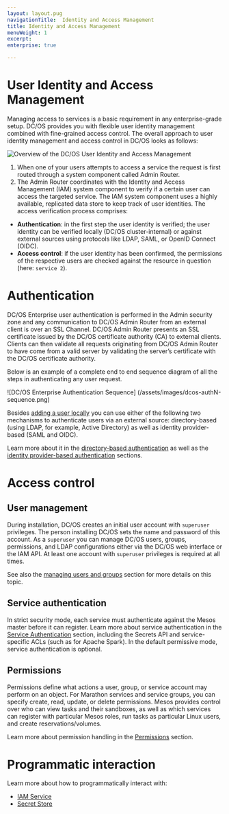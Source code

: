 ```yaml
---
layout: layout.pug
navigationTitle:  Identity and Access Management
title: Identity and Access Management
menuWeight: 1
excerpt:
enterprise: true

---
```







# User Identity and Access Management

Managing access to services is a basic requirement in any enterprise-grade setup. DC/OS provides you with flexible user identity management combined with fine-grained access control. The overall approach to user identity management and access control in DC/OS looks as follows:

![Overview of the DC/OS User Identity and Access Management](/1.8/administration/id-and-access-mgt/ent/img/iam-overview.png)

1. When one of your users attempts to access a service the request is first routed through a system component called Admin Router.
1. The Admin Router coordinates with the Identity and Access Management (IAM) system component to verify if a certain user can access the targeted service. The IAM system component uses a highly available, replicated data store to keep track of user identities. The access verification process comprises:
  * **Authentication**: in the first step the user identity is verified; the user identity can be verified locally (DC/OS cluster-internal) or against external sources using protocols like LDAP, SAML, or OpenID Connect (OIDC).
  * **Access control**: if the user identity has been confirmed, the permissions of the respective users are checked against the resource in question (here: `service 2`).

# Authentication

DC/OS Enterprise user authentication is performed in the Admin security zone and any communication to DC/OS Admin Router from an external client is over an SSL Channel. DC/OS Admin Router presents an SSL certificate issued by the DC/OS certificate authority (CA) to external clients. Clients can then validate all requests originating from DC/OS Admin Router to have come from a valid server by validating the server’s certificate with the DC/OS certificate authority.

Below is an example of a complete end to end sequence diagram of all the steps in authenticating any user request.

![DC/OS Enterprise Authentication Sequence] (/assets/images/dcos-authN-sequence.png)

Besides [adding a user locally](/1.8/administration/id-and-access-mgt/ent/users-groups/add-local-user/) you can use either of the following two mechanisms to authenticate users via an external source: directory-based (using LDAP, for example, Active Directory) as well as identity provider-based (SAML and OIDC).

Learn more about it in the [directory-based authentication](/1.8/administration/id-and-access-mgt/ent/ldap/) as well as the [identity provider-based authentication](/1.8/administration/id-and-access-mgt/ent/sso/) sections.

# Access control

## <a name="superuser"></a>User management

During installation, DC/OS creates an initial user account with `superuser` privileges. The person installing DC/OS sets the name and password of this account. As a `superuser` you can manage DC/OS users, groups, permissions, and LDAP configurations either via the DC/OS web interface or the IAM API. At least one account with `superuser` privileges is required at all times.

See also the [managing users and groups](/1.8/administration/id-and-access-mgt/ent/users-groups/) section for more details on this topic.

## Service authentication

In strict security mode, each service must authenticate against the Mesos master before it can register. Learn more about service authentication in the [Service Authentication](/1.8/administration/id-and-access-mgt/ent/service-auth/) section, including the Secrets API and service-specific ACLs (such as for Apache Spark). In the default permissive mode, service authentication is optional.

## Permissions

Permissions define what actions a user, group, or service account may perform on an object. For Marathon services and service groups, you can specify create, read, update, or delete permissions. Mesos provides control over who can view tasks and their sandboxes, as well as which services can register with particular Mesos roles, run tasks as particular Linux users, and create reservations/volumes.

Learn more about permission handling in the [Permissions](/1.8/administration/id-and-access-mgt/ent/permissions/) section.

# Programmatic interaction

Learn more about how to programmatically interact with:

* [IAM Service](/1.8/administration/id-and-access-mgt/ent/iam-api/)
* [Secret Store](/1.8/administration/secrets/secrets-api/)
